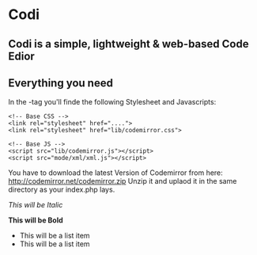 Codi
==============
Codi is a simple, lightweight &amp; web-based Code Edior
--------------

Everything you need
--------------

In the <head>-tag you'll finde the following Stylesheet and Javascripts:

    <!-- Base CSS -->
    <link rel="stylesheet" href="....">
    <link rel="stylesheet" href="lib/codemirror.css">

    <!-- Base JS -->
    <script src="lib/codemirror.js"></script>
    <script src="mode/xml/xml.js"></script>

You have to download the latest Version of Codemirror from here: http://codemirror.net/codemirror.zip
Unzip it and uplaod it in the same directory as your index.php lays.



*This will be Italic*

**This will be Bold**

- This will be a list item
- This will be a list item

